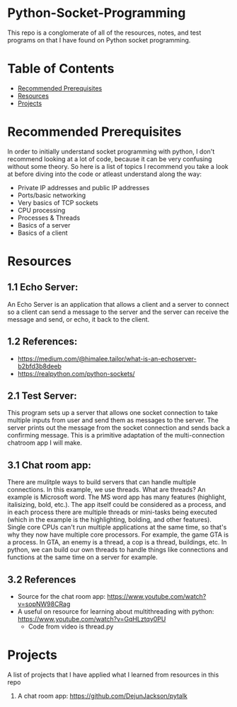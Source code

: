 # Python-Socket-Programming

This repo is a conglomerate of all of the resources, notes, and test programs on that I have found on Python socket programming.

# Table of Contents

- [Recommended Prerequisites](#recommended-prerequisites)
- [Resources](#resources)
- [Projects](#projects)


# Recommended Prerequisites

In order to initially understand socket programming with python, I don't recommend looking at a lot of code, because it can be very confusing without some theory. So here is a list of topics I recommend you take a look at before diving into the code or atleast understand along the way:

- Private IP addresses and public IP addresses
- Ports/basic networking
- Very basics of TCP sockets
- CPU processing
- Processes & Threads
- Basics of a server
- Basics of a client

# Resources

## 1.1 Echo Server:

An Echo Server is an application that allows a client and a server to connect so a client can send a message to the server and the server can receive the message and send, or echo, it back to the client.

## 1.2 References:

- https://medium.com/@himalee.tailor/what-is-an-echoserver-b2bfd3b8deeb
- https://realpython.com/python-sockets/

## 2.1 Test Server:

This program sets up a server that allows one socket connection to take multiple inputs from user and send them as messages to the server. The server prints out the message from the socket connection and sends back a confirming message. This is a primitive adaptation of the multi-connection chatroom app I will make. 

## 3.1 Chat room app:
There are mulitple ways to build servers that can handle multiple connections. In this example, we use threads. What are threads? An example is Microsoft word. The MS word app has many features (highlight, italisizing, bold, etc.). The app itself could be considered as a process, and in each process there are multiple threads or mini-tasks being executed (which in the example is the highlighting, bolding, and other features). Single core CPUs can't run multiple applications at the same time, so that's why they now have multiple core processors. For example, the game GTA is a process. In GTA, an enemy is a thread, a cop is a thread, buildings, etc. In python, we can build our own threads to handle things like connections and functions at the same time on a server for example.

## 3.2 References
- Source for the chat room app: https://www.youtube.com/watch?v=sopNW98CRag
- A useful on resource for learning about multithreading with python: https://www.youtube.com/watch?v=GqHLztqy0PU
    - Code from video is thread.py

# Projects
A list of projects that I have applied what I learned from resources in this repo
1. A chat room app: https://github.com/DejunJackson/pytalk




